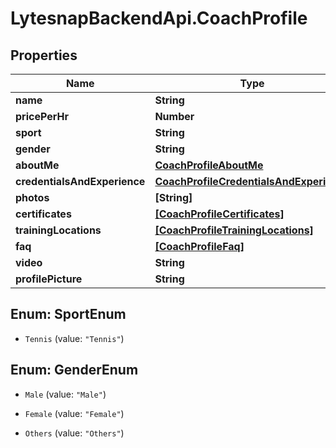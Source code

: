 # LytesnapBackendApi.CoachProfile

## Properties

Name | Type | Description | Notes
------------ | ------------- | ------------- | -------------
**name** | **String** |  | 
**pricePerHr** | **Number** |  | 
**sport** | **String** |  | 
**gender** | **String** |  | 
**aboutMe** | [**CoachProfileAboutMe**](CoachProfileAboutMe.md) |  | 
**credentialsAndExperience** | [**CoachProfileCredentialsAndExperience**](CoachProfileCredentialsAndExperience.md) |  | 
**photos** | **[String]** |  | [optional] 
**certificates** | [**[CoachProfileCertificates]**](CoachProfileCertificates.md) |  | 
**trainingLocations** | [**[CoachProfileTrainingLocations]**](CoachProfileTrainingLocations.md) |  | 
**faq** | [**[CoachProfileFaq]**](CoachProfileFaq.md) |  | [optional] 
**video** | **String** |  | [optional] 
**profilePicture** | **String** |  | [optional] 



## Enum: SportEnum


* `Tennis` (value: `"Tennis"`)





## Enum: GenderEnum


* `Male` (value: `"Male"`)

* `Female` (value: `"Female"`)

* `Others` (value: `"Others"`)




